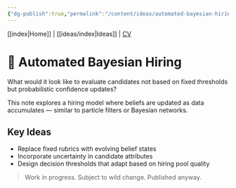 ```yaml
---
{"dg-publish":true,"permalink":"/content/ideas/automated-bayesian-hiring/index-md/","title":"Automated Bayesian Hiring"}
---
```



[[index\|Home]] | [[ideas/index\|Ideas]] | [CV](/CV.pdf)

# 🤖 Automated Bayesian Hiring

What would it look like to evaluate candidates not based on fixed thresholds but probabilistic confidence updates?

This note explores a hiring model where beliefs are updated as data accumulates — similar to particle filters or Bayesian networks.

## Key Ideas

- Replace fixed rubrics with evolving belief states
- Incorporate uncertainty in candidate attributes
- Design decision thresholds that adapt based on hiring pool quality

> Work in progress. Subject to wild change. Published anyway.
